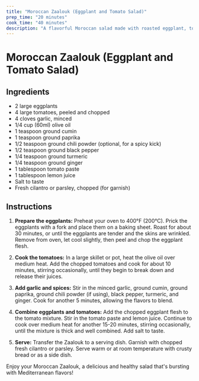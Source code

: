 ```yaml
---
title: "Moroccan Zaalouk (Eggplant and Tomato Salad)"
prep_time: "20 minutes"
cook_time: "40 minutes"
description: "A flavorful Moroccan salad made with roasted eggplant, tomatoes, garlic, and spices, served as a side dish or appetizer."
---
```


# Moroccan Zaalouk (Eggplant and Tomato Salad)

## Ingredients
- 2 large eggplants
- 4 large tomatoes, peeled and chopped
- 4 cloves garlic, minced
- 1/4 cup (60ml) olive oil
- 1 teaspoon ground cumin
- 1 teaspoon ground paprika
- 1/2 teaspoon ground chili powder (optional, for a spicy kick)
- 1/2 teaspoon ground black pepper
- 1/4 teaspoon ground turmeric
- 1/4 teaspoon ground ginger
- 1 tablespoon tomato paste
- 1 tablespoon lemon juice
- Salt to taste
- Fresh cilantro or parsley, chopped (for garnish)

## Instructions

1. **Prepare the eggplants:** Preheat your oven to 400°F (200°C). Prick the eggplants with a fork and place them on a baking sheet. Roast for about 30 minutes, or until the eggplants are tender and the skins are wrinkled. Remove from oven, let cool slightly, then peel and chop the eggplant flesh.

2. **Cook the tomatoes:** In a large skillet or pot, heat the olive oil over medium heat. Add the chopped tomatoes and cook for about 10 minutes, stirring occasionally, until they begin to break down and release their juices.

3. **Add garlic and spices:** Stir in the minced garlic, ground cumin, ground paprika, ground chili powder (if using), black pepper, turmeric, and ginger. Cook for another 5 minutes, allowing the flavors to blend.

4. **Combine eggplants and tomatoes:** Add the chopped eggplant flesh to the tomato mixture. Stir in the tomato paste and lemon juice. Continue to cook over medium heat for another 15-20 minutes, stirring occasionally, until the mixture is thick and well combined. Add salt to taste.

5. **Serve:** Transfer the Zaalouk to a serving dish. Garnish with chopped fresh cilantro or parsley. Serve warm or at room temperature with crusty bread or as a side dish.

Enjoy your Moroccan Zaalouk, a delicious and healthy salad that's bursting with Mediterranean flavors!

